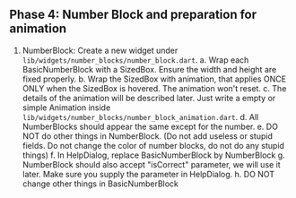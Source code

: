## Phase 4: Number Block and preparation for animation
1. NumberBlock: Create a new widget under `lib/widgets/number_blocks/number_block.dart`.
    a. Wrap each BasicNumberBlock with a SizedBox. Ensure the width and height are fixed properly.
    b. Wrap the SizedBox with animation, that applies ONCE ONLY when the SizedBox is hovered. The animation won't reset.
    c. The details of the animation will be described later. Just write a empty or simple Animation inside `lib/widgets/number_blocks/number_block_animation.dart`.
    d. All NumberBlocks should appear the same except for the number.
    e. DO NOT do other things in NumberBlock. (Do not add useless or stupid fields. Do not change the color of number blocks, do not do any stupid things)
    f. In HelpDialog, replace BasicNumberBlock by NumberBlock
    g. NumberBlock should also accept "isCorrect" parameter, we will use it later. Make sure you supply the parameter in HelpDialog.
    h. DO NOT change other things in BasicNumberBlock

